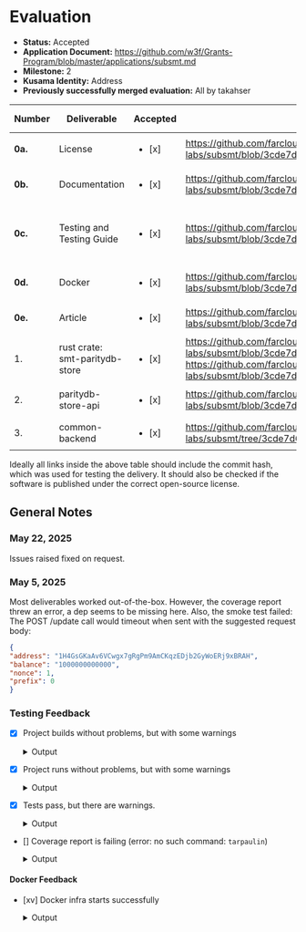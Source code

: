 # Evaluation

- **Status:** Accepted
- **Application Document:** https://github.com/w3f/Grants-Program/blob/master/applications/subsmt.md
- **Milestone:** 2
- **Kusama Identity:** Address
- **Previously successfully merged evaluation:** All by takahser

| Number | Deliverable | Accepted | Link | Evaluation Notes |
| ------ | ----------- | -------- | ---- |----------------- |
| **0a.** | License                        | <ul><li>[x] </li></ul> | https://github.com/farcloud-labs/subsmt/blob/3cde7d625490393b9be33accc375608d50a211a4/LICENSE | Apache 2.0 |
| **0b.** | Documentation                  | <ul><li>[x] </li></ul> | https://github.com/farcloud-labs/subsmt/blob/3cde7d625490393b9be33accc375608d50a211a4/README.md | See [Testing Feedback](#testing-feedback) |
| **0c.** | Testing and Testing Guide      | <ul><li>[x] </li></ul> | https://github.com/farcloud-labs/subsmt/blob/3cde7d625490393b9be33accc375608d50a211a4/docs/test-guide-m2.md | See [Testing Feedback](#testing-feedback), [General Notes](#general-notes) |
| **0d.** | Docker                         | <ul><li>[x] </li></ul> | https://github.com/farcloud-labs/subsmt/blob/3cde7d625490393b9be33accc375608d50a211a4/README.md#docker | See [Docker Feedback](#docker-feedback) |
| **0e.** | Article                        | <ul><li>[x] </li></ul> | https://github.com/farcloud-labs/subsmt/blob/3cde7d625490393b9be33accc375608d50a211a4/docs/about%20subsmt.md | Ok |
|      1. | rust crate: smt-paritydb-store | <ul><li>[x] </li></ul> | https://github.com/farcloud-labs/subsmt/blob/3cde7d625490393b9be33accc375608d50a211a4/backend/src/parity/parity_db.rs, https://github.com/farcloud-labs/subsmt/blob/3cde7d625490393b9be33accc375608d50a211a4/backend/src/parity/parity_store.rs | Ok |
|      2. | paritydb-store-api             | <ul><li>[x] </li></ul> | https://github.com/farcloud-labs/subsmt/blob/3cde7d625490393b9be33accc375608d50a211a4/backend/src/parity/parity_apis.rs | Ok |
|      3. | common-backend                 | <ul><li>[x] </li></ul> | https://github.com/farcloud-labs/subsmt/tree/3cde7d625490393b9be33accc375608d50a211a4/backend/src/common-backend | Ok |

Ideally all links inside the above table should include the commit hash,
which was used for testing the delivery. It should also be checked if the software is published under the correct open-source license.

## General Notes

### May 22, 2025

Issues raised fixed on request.

### May 5, 2025

Most deliverables worked out-of-the-box. However, the coverage report threw an error, a dep seems to be missing here. Also, the smoke test failed: The POST /update call would timeout when sent with the suggested request body:

```json
{
"address": "1H4GsGKaAv6VCwgx7gRgPm9AmCKqzEDjb2GyWoERj9xBRAH",
"balance": "1000000000000",
"nonce": 1,
"prefix": 0
}
```

### Testing Feedback

- [x] Project builds without problems, but with some warnings
  
  <details>
    <summary>Output</summary>

    ```zsh
    % cargo build --release

    warning: /Users/xxx/repos/subsmt/Cargo.toml: unused manifest key: workspace.package.author
    warning: /Users/xxx/repos/subsmt/primitives/Cargo.toml: unused manifest key: package.author
    warning: /Users/xxx/repos/subsmt/pallet/SMT/Cargo.toml: unused manifest key: package.author
    warning: /Users/xxx/repos/subsmt/backend/Cargo.toml: unused manifest key: package.author
        Blocking waiting for file lock on package cache
        Blocking waiting for file lock on package cache
        Finished `release` profile [optimized] target(s) in 8.94s
    ```
  </details>


- [x] Project runs without problems, but with some warnings
  
  <details>
    <summary>Output</summary>

    ```zsh
    % cargo run --bin paritydb-smt-backend
      warning: /Users/xxx/repos/subsmt/Cargo.toml: unused manifest key: workspace.package.author
      warning: /Users/xxx/repos/subsmt/primitives/Cargo.toml: unused manifest key: package.author
      warning: /Users/xxx/repos/subsmt/pallet/SMT/Cargo.toml: unused manifest key: package.author
      warning: /Users/xxx/repos/subsmt/backend/Cargo.toml: unused manifest key: package.author
          Blocking waiting for file lock on build directory
          Finished `dev` profile [unoptimized + debuginfo] target(s) in 4m 32s
          Running `target/debug/paritydb-smt-backend`
      log path: "./logs"INFO [actix_server::builder] starting 12 workers
      INFO [actix_server::server] Actix runtime found; starting in Actix runtime
      INFO [actix_server::server] starting service: "actix-web-service-0.0.0.0:8080", workers: 12, listening on: 0.0.0.0:8080
    ```
  </details>

- [x] Tests pass, but there are warnings.
  
  <details>
    <summary>Output</summary>

    ```zsh
    % cargo test -- --nocapture

      warning: /Users/xxx/repos/subsmt/primitives/Cargo.toml: unused manifest key: package.author
      warning: /Users/xxx/repos/subsmt/Cargo.toml: unused manifest key: workspace.package.author
      warning: /Users/xxx/repos/subsmt/backend/Cargo.toml: unused manifest key: package.author
      warning: /Users/xxx/repos/subsmt/pallet/SMT/Cargo.toml: unused manifest key: package.author
        Compiling proc-macro2 v1.0.92

        (...)

        Compiling smt-backend v0.1.0 (/Users/xxx/repos/subsmt/backend)
          Finished `test` profile [unoptimized + debuginfo] target(s) in 2m 36s
          Running unittests src/lib.rs (target/debug/deps/pallet_smt-f6e0167ee1e5cae9)

      running 3 tests
      test mock::__construct_runtime_integrity_test::runtime_integrity_tests ... ok
      test mock::test_genesis_config_builds ... ok
      test tests::it_works_for_smt_verify ... ok

      test result: ok. 3 passed; 0 failed; 0 ignored; 0 measured; 0 filtered out; finished in 0.64s

          Running unittests lib.rs (target/debug/deps/smt-4f878f263f63fc2e)

      running 1 test
      test smt::tests::smt_verify_works ... ok

      test result: ok. 1 passed; 0 failed; 0 ignored; 0 measured; 0 filtered out; finished in 0.03s

          Running unittests src/lib.rs (target/debug/deps/smt_backend_lib-e4551a33bb9b60e0)

      running 8 tests
      test parity::parity_db::tests::test_column_bounds ... ok
      test rocks::store::test::test_store ... ok
      test parity::parity_db::tests::test_basic_operations ... ok
      test parity::parity_db::tests::test_reset_column ... ok
      test parity::parity_store::tests::test_store ... ok
      test rocks::apis::test::test_apis ... ok
      test parity::parity_db::tests::test_clear_column ... ok
      test parity::parity_apis::tests::test_apis ... ok

      test result: ok. 8 passed; 0 failed; 0 ignored; 0 measured; 0 filtered out; finished in 25.40s

          Running unittests src/common-backend/parity_backend.rs (target/debug/deps/paritydb_smt_backend-5d305f148cfbef2a)

      running 0 tests

      test result: ok. 0 passed; 0 failed; 0 ignored; 0 measured; 0 filtered out; finished in 0.00s

          Running unittests src/common-backend/rocks_backend.rs (target/debug/deps/rocksdb_smt_backend-ac189f82417efed4)

      running 0 tests

      test result: ok. 0 passed; 0 failed; 0 ignored; 0 measured; 0 filtered out; finished in 0.00s

          Running unittests src/lib.rs (target/debug/deps/smt_primitives-bbe380c3f6f8ce6e)

      running 2 tests
      test kv::test::test_value ... ok
      test keccak_hasher::test::test_hasher ... ok

      test result: ok. 2 passed; 0 failed; 0 ignored; 0 measured; 0 filtered out; finished in 0.00s

        Doc-tests pallet_smt

      running 0 tests

      test result: ok. 0 passed; 0 failed; 0 ignored; 0 measured; 0 filtered out; finished in 0.00s

        Doc-tests smt

      running 0 tests

      test result: ok. 0 passed; 0 failed; 0 ignored; 0 measured; 0 filtered out; finished in 0.00s

        Doc-tests smt_backend_lib

      running 0 tests

      test result: ok. 0 passed; 0 failed; 0 ignored; 0 measured; 0 filtered out; finished in 0.00s

        Doc-tests smt_primitives

      running 0 tests

      test result: ok. 0 passed; 0 failed; 0 ignored; 0 measured; 0 filtered out; finished in 0.00s
    ```
  </details>

- [] Coverage report is failing (error: no such command: `tarpaulin`)
  
  <details>
    <summary>Output</summary>

    ```zsh
    cargo tarpaulin --out Html --output-dir ./docs --exclude-files ./sparse-merkle-tree/*

      error: no such command: `tarpaulin`

              View all installed commands with `cargo --list`
              Find a package to install `tarpaulin` with `cargo search cargo-tarpaulin`
    ```
  </details>

#### Docker Feedback

- [xv] Docker infra starts successfully
  
  <details>
    <summary>Output</summary>

    ```zsh
    % docker compose up
      WARN[0000] /Users/xxx/repos/subsmt/docker-compose.yaml: the attribute `version` is obsolete, it will be ignored, please remove it to avoid potential confusion 
      [+] Running 3/3
      ✔ Container subsmt-smt_node-1              Created                                                                                                               0.0s 
      ✔ Container subsmt-paritydb-smt-backend-1  Created                                                                                                               0.0s 
      ✔ Container subsmt-rocksdb-smt-backend-1   Created                                                                                                               0.0s 
      Attaching to paritydb-smt-backend-1, rocksdb-smt-backend-1, smt_node-1
      rocksdb-smt-backend-1   | log path: "/data/logs"INFO [actix_server::builder] starting 12 workers
      rocksdb-smt-backend-1   | INFO [actix_server::server] Actix runtime found; starting in Actix runtime
      rocksdb-smt-backend-1   | INFO [actix_server::server] starting service: "actix-web-service-0.0.0.0:8080", workers: 12, listening on: 0.0.0.0:8080
      paritydb-smt-backend-1  | log path: "/data/logs"INFO [actix_server::builder] starting 12 workers
      paritydb-smt-backend-1  | INFO [actix_server::server] Actix runtime found; starting in Actix runtime
      paritydb-smt-backend-1  | INFO [actix_server::server] starting service: "actix-web-service-0.0.0.0:8080", workers: 12, listening on: 0.0.0.0:8080
      smt_node-1              | It isn't safe to expose RPC publicly without a proxy server that filters available set of RPC methods.
      smt_node-1              | 2025-05-05 21:24:55 Substrate Node    
      smt_node-1              | 2025-05-05 21:24:55 ✌️  version 3.0.0-dev-5983487e930    
      smt_node-1              | 2025-05-05 21:24:55 ❤️  by Parity Technologies <admin@parity.io>, 2017-2025    
      smt_node-1              | 2025-05-05 21:24:55 📋 Chain specification: Development    
      smt_node-1              | 2025-05-05 21:24:55 🏷  Node name: waggish-cellar-4698    
      smt_node-1              | 2025-05-05 21:24:55 👤 Role: AUTHORITY    
      smt_node-1              | 2025-05-05 21:24:55 💾 Database: RocksDb at /data/chains/dev/db/full    
      smt_node-1              | 2025-05-05 21:24:59 [0] 💸 generated 1 npos voters, 1 from validators and 0 nominators    
      smt_node-1              | 2025-05-05 21:24:59 [0] 💸 generated 1 npos targets    
      smt_node-1              | 2025-05-05 21:24:59  creating SingleState txpool Limit { count: 8192, total_bytes: 20971520 }/Limit { count: 819, total_bytes: 2097152 }.    
      smt_node-1              | 2025-05-05 21:25:00 Using default protocol ID "sup" because none is configured in the chain specs    
      smt_node-1              | 2025-05-05 21:25:00 🏷  Local node identity is: 12D3KooWQzhXpuQoU8F2h28hez5fKpD5vdsijYLjenayqxwZy6nJ    
      smt_node-1              | 2025-05-05 21:25:00 Running libp2p network backend    
      smt_node-1              | 2025-05-05 21:25:00 💻 Operating system: linux    
      smt_node-1              | 2025-05-05 21:25:00 💻 CPU architecture: aarch64    
      smt_node-1              | 2025-05-05 21:25:00 💻 Target environment: gnu    
      smt_node-1              | 2025-05-05 21:25:00 💻 Memory: 7837MB    
      smt_node-1              | 2025-05-05 21:25:00 💻 Kernel: 6.10.14-linuxkit    
      smt_node-1              | 2025-05-05 21:25:00 💻 Linux distribution: Ubuntu 22.04.5 LTS    
      smt_node-1              | 2025-05-05 21:25:00 💻 Virtual machine: no    
      smt_node-1              | 2025-05-05 21:25:00 📦 Highest known block at #396    
      smt_node-1              | 2025-05-05 21:25:00 〽️ Prometheus exporter started at 127.0.0.1:9615    
      smt_node-1              | 2025-05-05 21:25:00 Running JSON-RPC server: addr=0.0.0.0:9944,[::]:34941    
      smt_node-1              | 2025-05-05 21:25:00 🏁 CPU single core score: 1.03 GiBs, parallelism score: 994.83 MiBs with expected cores: 8    
      smt_node-1              | 2025-05-05 21:25:00 🏁 Memory score: 28.44 GiBs    
      smt_node-1              | 2025-05-05 21:25:00 🏁 Disk score (seq. writes): 2.22 GiBs    
      smt_node-1              | 2025-05-05 21:25:00 🏁 Disk score (rand. writes): 79.65 MiBs    
      smt_node-1              | 2025-05-05 21:25:00 ⚠️  The hardware does not meet the minimal requirements Failed checks: Rnd Write(expected: 420.00 MiBs, found: 79.65 MiBs),  for role 'Authority'.    
      smt_node-1              | 2025-05-05 21:25:00 👶 Starting BABE Authorship worker    
      smt_node-1              | 2025-05-05 21:25:00 🥩 BEEFY gadget waiting for BEEFY pallet to become available...    
      smt_node-1              | 2025-05-05 21:25:02 🙌 Starting consensus session on top of parent 0x506947765c3333bb988e53a63ad78ebca821fed99b3c6af727dbbb2fb22e0f4d (#396)    
    ```
  </details>
